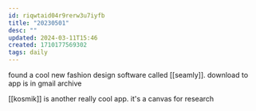 ```yaml
---
id: riqwtaid04r9rerw3u7iyfb
title: "20230501"
desc: ""
updated: 2024-03-11T15:46
created: 1710177569302
tags: daily
---
```

found a cool new fashion design software called [[seamly]]. download to app is in gmail archive

[[kosmik]] is another really cool app. it's a canvas for research